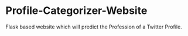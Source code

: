 # Profile-Categorizer-Website
Flask based website which will predict the Profession of a Twitter Profile.
